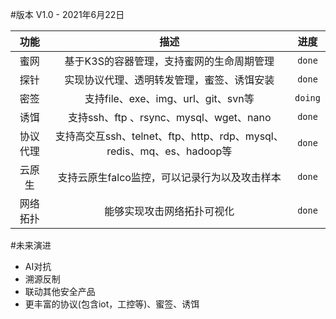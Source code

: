 #版本 V1.0 - 2021年6月22日

| 功能 | 描述 | 进度 |
|  :-: | :-: | :-: |
| 蜜网 | 基于K3S的容器管理，支持蜜网的生命周期管理 | `done` |
| 探针 | 实现协议代理、透明转发管理，蜜签、诱饵安装 | `done` |
| 密签 | 支持file、exe、img、url、git、svn等 | `doing` |
| 诱饵 | 	支持ssh、ftp 、rsync、mysql、wget、nano| `done` |
| 协议代理 | 支持高交互ssh、telnet、ftp、http、rdp、mysql、redis、mq、es、hadoop等| `done` |
| 云原生 | 支持云原生falco监控，可以记录行为以及攻击样本 | `done` |
| 网络拓扑 | 能够实现攻击网络拓扑可视化 | `done` |

#未来演进
- AI对抗
- 溯源反制
- 联动其他安全产品
- 更丰富的协议(包含iot，工控等)、蜜签、诱饵


